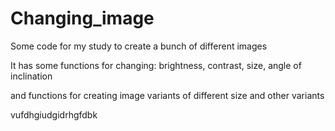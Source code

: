 # Changing_image
Some code for my study to create a bunch of different images 

It has some functions for changing: brightness, contrast, size, angle of inclination

and functions for creating image variants of different size and other variants

vufdhgiudgidrhgfdbk
